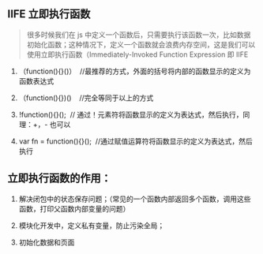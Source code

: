 ## IIFE 立即执行函数

> 很多时候我们在 js 中定义一个函数后，只需要执行该函数一次，比如数据初始化函数；这种情况下，定义一个函数就会浪费内存空间，这是我们可以使用立即执行函数（Immediately-Invoked Function Expression 即 IIFE

1. （function(){}()）  //最推荐的方式，外面的括号将内部的函数显示的定义为函数表达式

2. （function(){})()    //完全等同于以上的方式

3. !function(){}();  // 通过！元素符将函数显示的定义为表达式，然后执行，同理：+，- 也可以

4. var fn = function(){}();  //通过赋值运算符将函数显示的定义为表达式，然后执行

## 立即执行函数的作用：

1. 解决闭包中的状态保存问题；（常见的一个函数内部返回多个函数，调用这些函数，打印父函数内部变量的问题）

2. 模块化开发中，定义私有变量，防止污染全局；

3. 初始化数据和页面
